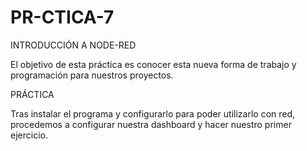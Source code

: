 # PR-CTICA-7

INTRODUCCIÓN A NODE-RED

El objetivo de esta práctica es conocer esta nueva forma de trabajo y programación para nuestros proyectos.

PRÁCTICA

Tras instalar el programa y configurarlo para poder utilizarlo con red, procedemos a configurar nuestra dashboard y hacer nuestro primer ejercicio.

